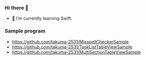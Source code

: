 ### Hi there 👋

- 🌱 I’m currently learning Swift.

### Sample program

- https://github.com/takuma-2531/MisspellCheckerSample
- https://github.com/takuma-2531/TaskListTableViewSample
- https://github.com/takuma-2531/MultiSectionTableViewSample

<!--
**takuma-2531/takuma-2531** is a ✨ _special_ ✨ repository because its `README.md` (this file) appears on your GitHub profile.

Here are some ideas to get you started:

- 🔭 I’m currently working on ...
- 🌱 I’m currently learning ...
- 👯 I’m looking to collaborate on ...
- 🤔 I’m looking for help with ...
- 💬 Ask me about ...
- 📫 How to reach me: ...
- 😄 Pronouns: ...
- ⚡ Fun fact: ...
-->
